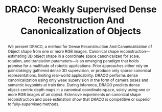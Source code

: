 ---
layout: project-page-new
title: "DRACO: Weakly Supervised Dense Reconstruction And Canonicalization of Objects"
authors:
  - name: Rahul Sajnani
    sup: 1
  - name: AadilMehdi Sanchawala
    sup: 1
  - name: Krishna Murthy Jatavallabhula
    sup: 2
  - name: Srinath Sridhar
    sup: 3
  - name: K. Madhava Krishna
    sup: 1
affiliations:
  - name: International Institute of Information Technology, Hyderabad
    link: https://robotics.iiit.ac.in
    sup: 1
  - name: Mila, Universite de Montreal, Canada
    link: https://mila.quebec/en/
    sup: 2
  - name: Brown University, RI
    link: https://www.brown.edu/
    sup: 3
permalink: /publications/2021/Sajnani_DRACO/
abstract: "We present DRACO, a method for Dense Reconstruction And Canonicalization of Object shape from one or more RGB images. Canonical shape reconstruction— estimating 3D object shape in a coordinate space canonicalized for scale, rotation, and translation parameters—is an emerging paradigm that holds promise for a multitude of robotic applications. Prior approaches either rely on painstakingly gathered dense 3D supervision, or produce only sparse canonical representations, limiting real-world applicability. DRACO performs dense canonicalization using only weak supervision in the form of camera poses and semantic keypoints at train time. During inference, DRACO predicts dense object-centric depth maps in a canonical coordinate-space, solely using one or more RGB images of an object. Extensive experiments on canonical shape reconstruction and pose estimation show that DRACO is competitive or superior to fully-supervised methods."
paper: https://aadilmehdis.github.io/DRACO-Project-Page/content/2021_ICRA_DRACO.pdf
iframe: https://www.youtube.com/embed/jdvLaBw-pN4
---